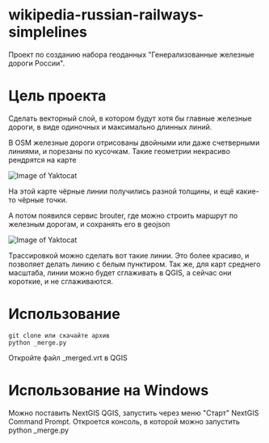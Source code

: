 # wikipedia-russian-railways-simplelines

Проект по созданию набора геоданных "Генерализованные железные дороги России".

# Цель проекта

Сделать векторный слой, в котором будут хотя бы главные железные дороги, в виде одиночных и максимально длинных линий.

В OSM железные дороги отрисованы двойными или даже счетверными линиями, и порезаны по кусочкам. 
Такие геометрии некрасиво рендрятся на карте

![Image of Yaktocat](https://upload.wikimedia.org/wikipedia/commons/3/3f/Abakan-taishet_osm_tilemill.png)

На этой карте чёрные линии получились разной толщины, и ещё какие-то чёрные точки.

А потом появился сервис brouter, где можно строить маршрут по железным дорогам, и сохранять его в geojson 

![Image of Yaktocat](https://upload.wikimedia.org/wikipedia/commons/thumb/7/7c/Южное_железнодорожное_полукольцо_Петербурга_location_map.svg/640px-Южное_железнодорожное_полукольцо_Петербурга_location_map.svg.png)

Трассировкой можно сделать вот такие линии. Это более красиво, и позволяет делать линию с белым пунктиром.
Так же, для карт среднего масштаба, линии можно будет сглаживать в QGIS, а сейчас они короткие, и не сглаживаются.

# Использование

```
git clone или скачайте архив
python _merge.py
```
Откройте файл _merged.vrt в QGIS

# Использование на Windows

Можно поставить NextGIS QGIS, запустить через меню "Старт" NextGIS Command Prompt. Откроется консоль, в которой можно запустить python _merge.py
